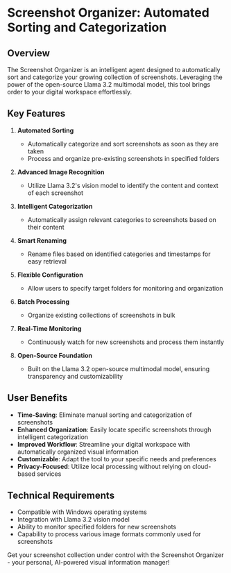 # Screenshot Organizer: Automated Sorting and Categorization

## Overview
The Screenshot Organizer is an intelligent agent designed to automatically sort and categorize your growing collection of screenshots. Leveraging the power of the open-source Llama 3.2 multimodal model, this tool brings order to your digital workspace effortlessly.

## Key Features

1. **Automated Sorting**
   - Automatically categorize and sort screenshots as soon as they are taken
   - Process and organize pre-existing screenshots in specified folders

2. **Advanced Image Recognition**
   - Utilize Llama 3.2's vision model to identify the content and context of each screenshot

3. **Intelligent Categorization**
   - Automatically assign relevant categories to screenshots based on their content

4. **Smart Renaming**
   - Rename files based on identified categories and timestamps for easy retrieval

5. **Flexible Configuration**
   - Allow users to specify target folders for monitoring and organization

6. **Batch Processing**
   - Organize existing collections of screenshots in bulk

7. **Real-Time Monitoring**
   - Continuously watch for new screenshots and process them instantly

8. **Open-Source Foundation**
   - Built on the Llama 3.2 open-source multimodal model, ensuring transparency and customizability

## User Benefits

- **Time-Saving**: Eliminate manual sorting and categorization of screenshots
- **Enhanced Organization**: Easily locate specific screenshots through intelligent categorization
- **Improved Workflow**: Streamline your digital workspace with automatically organized visual information
- **Customizable**: Adapt the tool to your specific needs and preferences
- **Privacy-Focused**: Utilize local processing without relying on cloud-based services

## Technical Requirements

- Compatible with Windows operating systems
- Integration with Llama 3.2 vision model
- Ability to monitor specified folders for new screenshots
- Capability to process various image formats commonly used for screenshots

Get your screenshot collection under control with the Screenshot Organizer - your personal, AI-powered visual information manager!